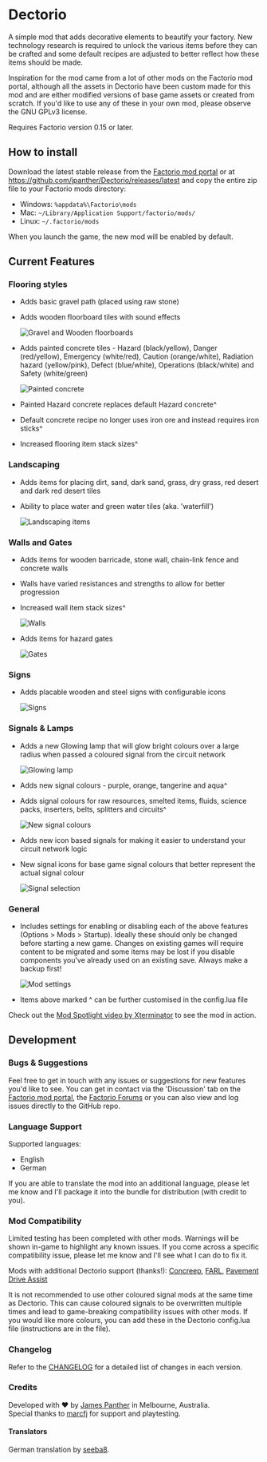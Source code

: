 # Dectorio

A simple mod that adds decorative elements to beautify your factory. New technology research is required to unlock the various items before they can be crafted and some default recipes are adjusted to better reflect how these items should be made.

Inspiration for the mod came from a lot of other mods on the Factorio mod portal, although all the assets in Dectorio have been custom made for this mod and are either modified versions of base game assets or created from scratch. If you'd like to use any of these in your own mod, please observe the GNU GPLv3 license.

Requires Factorio version 0.15 or later.

## How to install

Download the latest stable release from the [Factorio mod portal](https://mods.factorio.com/mods/PantherX/Dectorio) or at <https://github.com/jpanther/Dectorio/releases/latest> and copy the entire zip file to your Factorio mods directory:

* Windows: `%appdata%\Factorio\mods`
* Mac: `~/Library/Application Support/factorio/mods/`
* Linux: `~/.factorio/mods`

When you launch the game, the new mod will be enabled by default.

## Current Features

### Flooring styles

* Adds basic gravel path (placed using raw stone)
* Adds wooden floorboard tiles with sound effects

  ![Gravel and Wooden floorboards](https://cl.ly/253y1V0W362e/gravelwood.png)

* Adds painted concrete tiles - Hazard (black/yellow), Danger (red/yellow), Emergency (white/red), Caution (orange/white), Radiation hazard (yellow/pink), Defect (blue/white), Operations (black/white) and Safety (white/green)

  ![Painted concrete](https://cl.ly/2D04401r202w/paintconcrete.png)

* Painted Hazard concrete replaces default Hazard concrete^
* Default concrete recipe no longer uses iron ore and instead requires iron sticks^
* Increased flooring item stack sizes^

### Landscaping

* Adds items for placing dirt, sand, dark sand, grass, dry grass, red desert and dark red desert tiles
* Ability to place water and green water tiles (aka. 'waterfill')

  ![Landscaping items](https://cl.ly/171X1J1s1D24/landscapeitems.png)

### Walls and Gates

* Adds items for wooden barricade, stone wall, chain-link fence and concrete walls
* Walls have varied resistances and strengths to allow for better progression
* Increased wall item stack sizes^

  ![Walls](https://cl.ly/0N0p3y0D3m2k/4walls.png)

* Adds items for hazard gates

  ![Gates](https://cl.ly/042x3E3P0A0o/hazgate.png)

### Signs

* Adds placable wooden and steel signs with configurable icons

  ![Signs](https://cl.ly/2K0Q3V2Q062y/signs.png)

### Signals & Lamps

* Adds a new Glowing lamp that will glow bright colours over a large radius when passed a coloured signal from the circuit network

  ![Glowing lamp](https://cl.ly/2i0b1F383D2a/glow.png)

* Adds new signal colours - purple, orange, tangerine and aqua^
* Adds signal colours for raw resources, smelted items, fluids, science packs, inserters, belts, splitters and circuits^

  ![New signal colours](https://cl.ly/2R04150O0P0m/signals.png)

* Adds new icon based signals for making it easier to understand your circuit network logic
* New signal icons for base game signal colours that better represent the actual signal colour

  ![Signal selection](https://cl.ly/443j3p1R1712/signal-icons.png)

### General

* Includes settings for enabling or disabling each of the above features (Options > Mods > Startup). Ideally these should only be changed before starting a new game. Changes on existing games will require content to be migrated and some items may be lost if you disable components you've already used on an existing save. Always make a backup first!

  ![Mod settings](https://cl.ly/23261B1x1e38/modset.png)

* Items above marked ^ can be further customised in the config.lua file

Check out the [Mod Spotlight video by Xterminator](https://www.youtube.com/watch?v=4OOs8o0dnug) to see the mod in action.

## Development

### Bugs & Suggestions

Feel free to get in touch with any issues or suggestions for new features you'd like to see. You can get in contact via the 'Discussion' tab on the [Factorio mod portal](https://mods.factorio.com/mods/PantherX/Dectorio/discussion), the [Factorio Forums](https://forums.factorio.com/memberlist.php?mode=viewprofile&u=28042) or you can also view and log issues directly to the GitHub repo.

### Language Support

Supported languages:
* English
* German

If you are able to translate the mod into an additional language, please let me know and I'll package it into the bundle for distribution (with credit to you).

### Mod Compatibility

Limited testing has been completed with other mods. Warnings will be shown in-game to highlight any known issues. If you come across a specific compatibility issue, please let me know and I'll see what I can do to fix it.

Mods with additional Dectorio support (thanks!): [Concreep](https://mods.factorio.com/mods/Mylon/Concreep), [FARL](https://mods.factorio.com/mods/Choumiko/FARL), [Pavement Drive Assist](https://mods.factorio.com/mods/Arcitos/PavementDriveAssist)

It is not recommended to use other coloured signal mods at the same time as Dectorio. This can cause coloured signals to be overwritten multiple times and lead to game-breaking compatibility issues with other mods. If you would like more colours, you can add these in the Dectorio config.lua file (instructions are in the file).

### Changelog

Refer to the [CHANGELOG](CHANGELOG.md) for a detailed list of changes in each version.

### Credits

Developed with ❤ by [James Panther](https://github.com/jpanther) in Melbourne, Australia.  
Special thanks to [marcfj](https://github.com/marcfj) for support and playtesting.

#### Translators

German translation by [seeba8](https://github.com/seeba8).